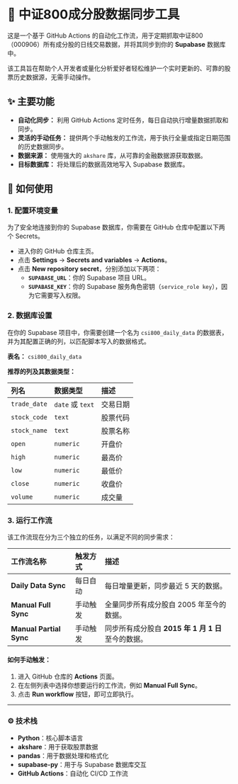 # 🚀 中证800成分股数据同步工具

这是一个基于 GitHub Actions 的自动化工作流，用于定期抓取中证800（000906）所有成分股的日线交易数据，并将其同步到你的 **Supabase** 数据库中。

该工具旨在帮助个人开发者或量化分析爱好者轻松维护一个实时更新的、可靠的股票历史数据源，无需手动操作。

## ✨ 主要功能

- **自动化同步：** 利用 GitHub Actions 定时任务，每日自动执行增量数据抓取和同步。
- **灵活的手动任务：** 提供两个手动触发的工作流，用于执行全量或指定日期范围的历史数据同步。
- **数据来源：** 使用强大的 `akshare` 库，从可靠的金融数据源获取数据。
- **目标数据库：** 将处理后的数据高效地写入 Supabase 数据库。

## 🔧 如何使用

### 1. 配置环境变量

为了安全地连接到你的 Supabase 数据库，你需要在 GitHub 仓库中配置以下两个 Secrets。

- 进入你的 GitHub 仓库主页。
- 点击 **Settings** -> **Secrets and variables** -> **Actions**。
- 点击 **New repository secret**，分别添加以下两项：
  - **`SUPABASE_URL`**：你的 Supabase 项目 URL。
  - **`SUPABASE_KEY`**：你的 Supabase 服务角色密钥（`service_role key`），因为它需要写入权限。

### 2. 数据库设置

在你的 Supabase 项目中，你需要创建一个名为 `csi800_daily_data` 的数据表，并为其配置正确的列，以匹配脚本写入的数据格式。

**表名：** `csi800_daily_data`

**推荐的列及其数据类型：**

| 列名          | 数据类型       | 描述                 |
| :------------ | :------------- | :------------------- |
| `trade_date`  | `date` 或 `text` | 交易日期             |
| `stock_code`  | `text`         | 股票代码             |
| `stock_name`  | `text`         | 股票名称             |
| `open`        | `numeric`      | 开盘价               |
| `high`        | `numeric`      | 最高价               |
| `low`         | `numeric`      | 最低价               |
| `close`       | `numeric`      | 收盘价               |
| `volume`      | `numeric`      | 成交量               |

### 3. 运行工作流

该工作流现在分为三个独立的任务，以满足不同的同步需求：

| 工作流名称              | 触发方式   | 描述                                     |
| :---------------------- | :--------- | :--------------------------------------- |
| **Daily Data Sync** | 每日自动   | 每日增量更新，同步最近 5 天的数据。     |
| **Manual Full Sync** | 手动触发   | 全量同步所有成分股自 2005 年至今的数据。 |
| **Manual Partial Sync** | 手动触发   | 同步所有成分股自 **2015 年 1 月 1 日** 至今的数据。 |

#### 如何手动触发：

1.  进入 GitHub 仓库的 **Actions** 页面。
2.  在左侧列表中选择你想要运行的工作流，例如 **Manual Full Sync**。
3.  点击 **Run workflow** 按钮，即可立即执行。

---

### ⚙️ 技术栈

- **Python**：核心脚本语言
- **akshare**：用于获取股票数据
- **pandas**：用于数据处理和格式化
- **supabase-py**：用于与 Supabase 数据库交互
- **GitHub Actions**：自动化 CI/CD 工作流
